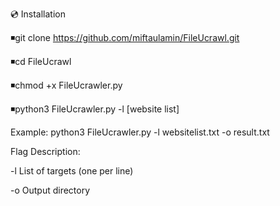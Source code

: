 💿 Installation

◾git clone https://github.com/miftaulamin/FileUcrawl.git

◾cd FileUcrawl

◾chmod +x FileUcrawler.py

◾python3 FileUcrawler.py -l [website list]

Example:  python3 FileUcrawler.py -l websitelist.txt -o result.txt

Flag	Description:

-l   List of targets (one per line)

-o   Output directory
